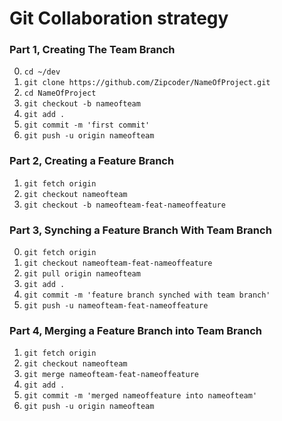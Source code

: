 # Git Collaboration strategy

### Part 1, Creating The Team Branch
0. `cd ~/dev`
1. `git clone https://github.com/Zipcoder/NameOfProject.git`
2. `cd NameOfProject`
3. `git checkout -b nameofteam`
4. `git add .`
5. `git commit -m 'first commit'`
6. `git push -u origin nameofteam`


### Part 2, Creating a Feature Branch
1. `git fetch origin`
2. `git checkout nameofteam`
3. `git checkout -b nameofteam-feat-nameoffeature`


### Part 3, Synching a Feature Branch With Team Branch
0. `git fetch origin`
1. `git checkout nameofteam-feat-nameoffeature`
2. `git pull origin nameofteam`
3. `git add .`
4. `git commit -m 'feature branch synched with team branch'`
5. `git push -u nameofteam-feat-nameoffeature`


### Part 4, Merging a Feature Branch into Team Branch
1. `git fetch origin`
4. `git checkout nameofteam`
5. `git merge nameofteam-feat-nameoffeature`
6. `git add .`
7. `git commit -m 'merged nameoffeature into nameofteam'`
8. `git push -u origin nameofteam`
